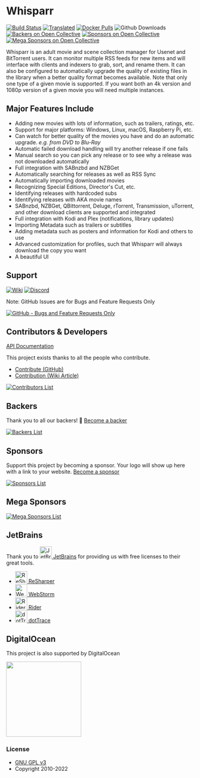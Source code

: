 # Whisparr

[![Build Status](https://dev.azure.com/Servarr/Whisparr/_apis/build/status/Whisparr.Whisparr?branchName=develop)](https://dev.azure.com/Servarr/Whisparr/_build/latest?definitionId=1&branchName=develop)
[![Translated](https://translate.servarr.com/widgets/servarr/-/whisparr/svg-badge.svg)](https://translate.servarr.com/engage/whisparr/?utm_source=widget)
[![Docker Pulls](https://img.shields.io/docker/pulls/linuxserver/whisparr.svg)](https://wiki.servarr.com/whisparr/installation/docker)
![Github Downloads](https://img.shields.io/github/downloads/Whisparr/Whisparr/total.svg)
[![Backers on Open Collective](https://opencollective.com/Whisparr/backers/badge.svg)](#backers)
[![Sponsors on Open Collective](https://opencollective.com/Whisparr/sponsors/badge.svg)](#sponsors)
[![Mega Sponsors on Open Collective](https://opencollective.com/Whisparr/megasponsors/badge.svg)](#mega-sponsors)

Whisparr is an adult movie and scene collection manager for Usenet and BitTorrent users. It can monitor multiple RSS feeds for new items and will interface with clients and indexers to grab, sort, and rename them. It can also be configured to automatically upgrade the quality of existing files in the library when a better quality format becomes available.
Note that only one type of a given movie is supported. If you want both an 4k version and 1080p version of a given movie you will need multiple instances.

## Major Features Include

* Adding new movies with lots of information, such as trailers, ratings, etc.
* Support for major platforms: Windows, Linux, macOS, Raspberry Pi, etc.
* Can watch for better quality of the movies you have and do an automatic upgrade. *e.g. from DVD to Blu-Ray*
* Automatic failed download handling will try another release if one fails
* Manual search so you can pick any release or to see why a release was not downloaded automatically
* Full integration with SABnzbd and NZBGet
* Automatically searching for releases as well as RSS Sync
* Automatically importing downloaded movies
* Recognizing Special Editions, Director's Cut, etc.
* Identifying releases with hardcoded subs
* Identifying releases with AKA movie names
* SABnzbd, NZBGet, QBittorrent, Deluge, rTorrent, Transmission, uTorrent, and other download clients are supported and integrated
* Full integration with Kodi and Plex (notifications, library updates)
* Importing Metadata such as trailers or subtitles
* Adding metadata such as posters and information for Kodi and others to use
* Advanced customization for profiles, such that Whisparr will always download the copy you want
* A beautiful UI

## Support

[![Wiki](https://img.shields.io/badge/servarr-wiki-181717.svg?maxAge=60)](https://wiki.servarr.com/whisparr)
[![Discord](https://img.shields.io/badge/discord-chat-7289DA.svg?maxAge=60)](https://whisparr.com/discord)

Note: GitHub Issues are for Bugs and Feature Requests Only

[![GitHub - Bugs and Feature Requests Only](https://img.shields.io/badge/github-issues-red.svg?maxAge=60)](https://github.com/Whisparr/Whisparr/issues)

## Contributors & Developers

[API Documentation](https://whisparr.com/docs/api/)

This project exists thanks to all the people who contribute.
- [Contribute (GitHub)](CONTRIBUTING.md)
- [Contribution (Wiki Article)](https://wiki.servarr.com/whisparr/contributing)

[![Contributors List](https://opencollective.com/Whisparr/contributors.svg?width=890&button=false)](https://github.com/Whisparr/Whisparr/graphs/contributors)

## Backers

Thank you to all our backers! 🙏 [Become a backer](https://opencollective.com/Whisparr#backer)

[![Backers List](https://opencollective.com/Whisparr/backers.svg?width=890)](https://opencollective.com/Whisparr#backer)

## Sponsors

Support this project by becoming a sponsor. Your logo will show up here with a link to your website. [Become a sponsor](https://opencollective.com/Whisparr#sponsor)

[![Sponsors List](https://opencollective.com/Whisparr/sponsors.svg?width=890)](https://opencollective.com/Whisparr#sponsor)

## Mega Sponsors

[![Mega Sponsors List](https://opencollective.com/Whisparr/tiers/mega-sponsor.svg?width=890)](https://opencollective.com/Whisparr#mega-sponsor)

## JetBrains

Thank you to [<img src="/Logo/jetbrains.svg" alt="JetBrains" width="32"> JetBrains](http://www.jetbrains.com/) for providing us with free licenses to their great tools.

* [<img src="/Logo/resharper.svg" alt="ReSharper" width="32"> ReSharper](http://www.jetbrains.com/resharper/)
* [<img src="/Logo/webstorm.svg" alt="WebStorm" width="32"> WebStorm](http://www.jetbrains.com/webstorm/)
* [<img src="/Logo/rider.svg" alt="Rider" width="32"> Rider](http://www.jetbrains.com/rider/)
* [<img src="/Logo/dottrace.svg" alt="dotTrace" width="32"> dotTrace](http://www.jetbrains.com/dottrace/)

## DigitalOcean

This project is also supported by DigitalOcean
<p>
  <a href="https://www.digitalocean.com/">
    <img src="https://opensource.nyc3.cdn.digitaloceanspaces.com/attribution/assets/SVG/DO_Logo_horizontal_blue.svg" width="201px">
  </a>
</p>

### License

* [GNU GPL v3](http://www.gnu.org/licenses/gpl.html)
* Copyright 2010-2022
